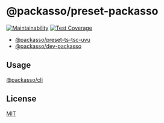 # @packasso/preset-packasso

[![Maintainability](https://api.codeclimate.com/v1/badges/aaced5b2261f8a59b7cd/maintainability)](https://codeclimate.com/github/qiwi/packasso/maintainability)
[![Test Coverage](https://api.codeclimate.com/v1/badges/aaced5b2261f8a59b7cd/test_coverage)](https://codeclimate.com/github/qiwi/packasso/test_coverage)

- [@packasso/preset-ts-tsc-uvu](https://www.npmjs.com/package/@packasso/preset-ts-tsc-uvu)
- [@packasso/dev-packasso](https://www.npmjs.com/package/@packasso/dev-packasso)

## Usage

[@packasso/cli](https://www.npmjs.com/package/@packasso/cli)

## License

[MIT](./LICENSE)
